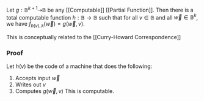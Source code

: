Let $g:\mathbb{B}^{k+1}\dashrightarrow \mathbb{B}$ be any [[Computable]] [[Partial Function]].
Then there is a total computable function $h:\mathbb{B}\to \mathbb{B}$ 
such that for all $v\in \mathbb{B}$ and all $\vec{w}\in \mathbb{B}^{k}$, we have $f_{h(v),k}(\vec{w})=g(\vec{w},v)$.

This is conceptually related to the [[Curry-Howard Correspondence]]

### Proof 
Let $h(v)$ be the code of a machine that does the following:
1. Accepts input $\vec{w}$
2. Writes out $v$
3. Computes $g(\vec{w},v)$
This is computable.